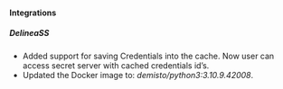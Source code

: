 
#### Integrations
##### DelineaSS
- Added support for saving Credentials into the cache. Now user can access secret server with cached credentials id’s.
- Updated the Docker image to: *demisto/python3:3.10.9.42008*.
